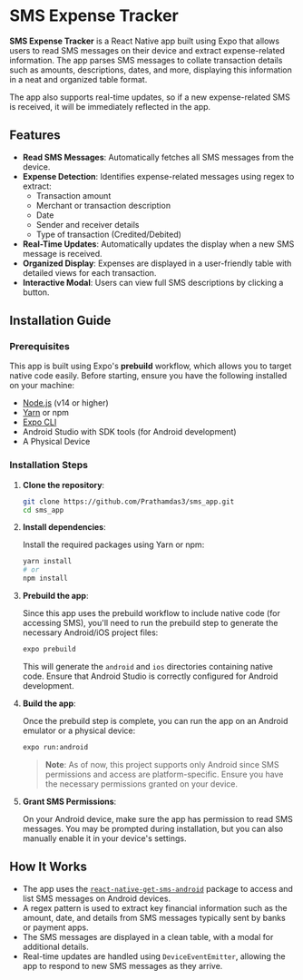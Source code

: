 
# SMS Expense Tracker

**SMS Expense Tracker** is a React Native app built using Expo that allows users to read SMS messages on their device and extract expense-related information. The app parses SMS messages to collate transaction details such as amounts, descriptions, dates, and more, displaying this information in a neat and organized table format.

The app also supports real-time updates, so if a new expense-related SMS is received, it will be immediately reflected in the app.

## Features

- **Read SMS Messages**: Automatically fetches all SMS messages from the device.
- **Expense Detection**: Identifies expense-related messages using regex to extract:
  - Transaction amount
  - Merchant or transaction description
  - Date
  - Sender and receiver details
  - Type of transaction (Credited/Debited)
- **Real-Time Updates**: Automatically updates the display when a new SMS message is received.
- **Organized Display**: Expenses are displayed in a user-friendly table with detailed views for each transaction.
- **Interactive Modal**: Users can view full SMS descriptions by clicking a button.



## Installation Guide

### Prerequisites

This app is built using Expo's **prebuild** workflow, which allows you to target native code easily. Before starting, ensure you have the following installed on your machine:

- [Node.js](https://nodejs.org/) (v14 or higher)
- [Yarn](https://yarnpkg.com/) or npm
- [Expo CLI](https://docs.expo.dev/get-started/installation/)
- Android Studio with SDK tools (for Android development)
- A Physical Device

### Installation Steps

1. **Clone the repository**:

   ```bash
   git clone https://github.com/Prathamdas3/sms_app.git
   cd sms_app
   ```

2. **Install dependencies**:

   Install the required packages using Yarn or npm:

   ```bash
   yarn install
   # or
   npm install
   ```

3. **Prebuild the app**:

   Since this app uses the prebuild workflow to include native code (for accessing SMS), you'll need to run the prebuild step to generate the necessary Android/iOS project files:

   ```bash
   expo prebuild
   ```

   This will generate the `android` and `ios` directories containing native code. Ensure that Android Studio is correctly configured for Android development.

4. **Build the app**:

   Once the prebuild step is complete, you can run the app on an Android emulator or a physical device:

   ```bash
   expo run:android
   ```

   > **Note**: As of now, this project supports only Android since SMS permissions and access are platform-specific. Ensure you have the necessary permissions granted on your device.

5. **Grant SMS Permissions**:

   On your Android device, make sure the app has permission to read SMS messages. You may be prompted during installation, but you can also manually enable it in your device's settings.




## How It Works

- The app uses the [`react-native-get-sms-android`](https://www.npmjs.com/package/react-native-get-sms-android) package to access and list SMS messages on Android devices.
- A regex pattern is used to extract key financial information such as the amount, date, and details from SMS messages typically sent by banks or payment apps.
- The SMS messages are displayed in a clean table, with a modal for additional details.
- Real-time updates are handled using `DeviceEventEmitter`, allowing the app to respond to new SMS messages as they arrive.




